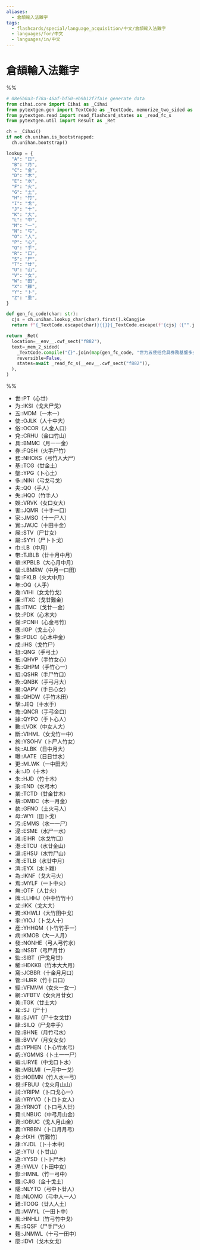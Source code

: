 ```yaml
---
aliases:
  - 倉頡輸入法難字
tags:
  - flashcards/special/language_acquisition/中文/倉頡輸入法難字
  - languages/for/中文
  - languages/in/中文
---
```


# 倉頡輸入法難字

%%

```Python
# 08e5b0a3-f78a-46af-bf50-eb9b12f7fa1e generate data
from cihai.core import Cihai as _Cihai
from pytextgen.gen import TextCode as _TextCode, memorize_two_sided as _mem_2_sided
from pytextgen.read import read_flashcard_states as _read_fc_s
from pytextgen.util import Result as _Ret

ch = _Cihai()
if not ch.unihan.is_bootstrapped:
  ch.unihan.bootstrap()

lookup = {
  "A": "日",
  "B": "月",
  "C": "金",
  "D": "木",
  "E": "水",
  "F": "火",
  "G": "土",
  "H": "竹",
  "I": "戈",
  "J": "十",
  "K": "大",
  "L": "中",
  "M": "一",
  "N": "弓",
  "O": "人",
  "P": "心",
  "Q": "手",
  "R": "口",
  "S": "尸",
  "T": "廿",
  "U": "山",
  "V": "女",
  "W": "田",
  "X": "難",
  "Y": "卜",
  "Z": "重",
}

def gen_fc_code(char: str):
  cjs = ch.unihan.lookup_char(char).first().kCangjie
  return f"{_TextCode.escape(char)}{{}}{_TextCode.escape(f'{cjs}（{"".join(lookup.get(cj, cj) for cj in cjs)}）')}"

return _Ret(
  location=__env__.cwf_sect("f882"),
  text=_mem_2_sided(
    _TextCode.compile("{}".join(map(gen_fc_code, "世为五使俗兌具券務基壟多夫失娛害家實展屬巾带帶幅幣年幾廉廣快悌應懶成扭扺抵招換揭播擊擔據數斷旅映曝更未朱染業槓款母污浸減港滬滿濟為焉無牌犮獨率産病發盈監稀窩管經網美耳聯肆股臘處虧蝦融衍視試該證費資贏身辣逆遊還郵鐵隧險難面風馬麵麼"))),
    reversible=False,
    states=await _read_fc_s(__env__.cwf_sect("f882")),
  ),
)
```

%%

<!--08e5b0a3-f78a-46af-bf50-eb9b12f7fa1e generate section="f882"--><!-- The following content is generated at 2024-01-13T10:34:44.722105+08:00. Any edits will be overridden! -->

- 世::PT（心廿）
- 为::IKSI（戈大尸戈）
- 五::MDM（一木一）
- 使::OJLK（人十中大）
- 俗::OCOR（人金人口）
- 兌::CRHU（金口竹山）
- 具::BMMC（月一一金）
- 券::FQSH（火手尸竹）
- 務::NHOKS（弓竹人大尸）
- 基::TCG（廿金土）
- 壟::YPG（卜心土）
- 多::NINI（弓戈弓戈）
- 夫::QO（手人）
- 失::HQO（竹手人）
- 娛::VRVK（女口女大）
- 害::JQMR（十手一口）
- 家::JMSO（十一尸人）
- 實::JWJC（十田十金）
- 展::STV（尸廿女）
- 屬::SYYI（尸卜卜戈）
- 巾::LB（中月）
- 带::TJBLB（廿十月中月）
- 帶::KPBLB（大心月中月）
- 幅::LBMRW（中月一口田）
- 幣::FKLB（火大中月）
- 年::OQ（人手）
- 幾::VIHI（女戈竹戈）
- 廉::ITXC（戈廿難金）
- 廣::ITMC（戈廿一金）
- 快::PDK（心木大）
- 悌::PCNH（心金弓竹）
- 應::IGP（戈土心）
- 懶::PDLC（心木中金）
- 成::IHS（戈竹尸）
- 扭::QNG（手弓土）
- 扺::QHVP（手竹女心）
- 抵::QHPM（手竹心一）
- 招::QSHR（手尸竹口）
- 換::QNBK（手弓月大）
- 揭::QAPV（手日心女）
- 播::QHDW（手竹木田）
- 擊::JEQ（十水手）
- 擔::QNCR（手弓金口）
- 據::QYPO（手卜心人）
- 數::LVOK（中女人大）
- 斷::VIHML（女戈竹一中）
- 旅::YSOHV（卜尸人竹女）
- 映::ALBK（日中月大）
- 曝::AATE（日日廿水）
- 更::MLWK（一中田大）
- 未::JD（十木）
- 朱::HJD（竹十木）
- 染::END（水弓木）
- 業::TCTD（廿金廿木）
- 槓::DMBC（木一月金）
- 款::GFNO（土火弓人）
- 母::WYI（田卜戈）
- 污::EMMS（水一一尸）
- 浸::ESME（水尸一水）
- 減::EIHR（水戈竹口）
- 港::ETCU（水廿金山）
- 滬::EHSU（水竹尸山）
- 滿::ETLB（水廿中月）
- 濟::EYX（水卜難）
- 為::IKNF（戈大弓火）
- 焉::MYLF（一卜中火）
- 無::OTF（人廿火）
- 牌::LLHHJ（中中竹竹十）
- 犮::IKK（戈大大）
- 獨::KHWLI（大竹田中戈）
- 率::YIOJ（卜戈人十）
- 産::YHHQM（卜竹竹手一）
- 病::KMOB（大一人月）
- 發::NONHE（弓人弓竹水）
- 盈::NSBT（弓尸月廿）
- 監::SIBT（尸戈月廿）
- 稀::HDKKB（竹木大大月）
- 窩::JCBBR（十金月月口）
- 管::HJRR（竹十口口）
- 經::VFMVM（女火一女一）
- 網::VFBTV（女火月廿女）
- 美::TGK（廿土大）
- 耳::SJ（尸十）
- 聯::SJVIT（尸十女戈廿）
- 肆::SILQ（尸戈中手）
- 股::BHNE（月竹弓水）
- 臘::BVVV（月女女女）
- 處::YPHEN（卜心竹水弓）
- 虧::YGMMS（卜土一一尸）
- 蝦::LIRYE（中戈口卜水）
- 融::MBLMI（一月中一戈）
- 衍::HOEMN（竹人水一弓）
- 視::IFBUU（戈火月山山）
- 試::YRIPM（卜口戈心一）
- 該::YRYVO（卜口卜女人）
- 證::YRNOT（卜口弓人廿）
- 費::LNBUC（中弓月山金）
- 資::IOBUC（戈人月山金）
- 贏::YRBBN（卜口月月弓）
- 身::HXH（竹難竹）
- 辣::YJDL（卜十木中）
- 逆::YTU（卜廿山）
- 遊::YYSD（卜卜尸木）
- 還::YWLV（卜田中女）
- 郵::HMNL（竹一弓中）
- 鐵::CJIG（金十戈土）
- 隧::NLYTO（弓中卜廿人）
- 險::NLOMO（弓中人一人）
- 難::TOOG（廿人人土）
- 面::MWYL（一田卜中）
- 風::HNHLI（竹弓竹中戈）
- 馬::SQSF（尸手尸火）
- 麵::JNMWL（十弓一田中）
- 麼::IDVI（戈木女戈）

<!--/08e5b0a3-f78a-46af-bf50-eb9b12f7fa1e-->
